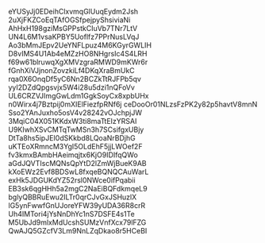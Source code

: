 eYUSyJj0EDeihClxvmqGlUuqEydm2Jsh
2uXjFKZCoEqTAfOGSfpejpyShsiviaNi
AhHxH198gziMsGPPstkCIuVb7TNr7LtV
UN4L6M1vsaKPBY5Uoflfz7PPrNusLVqJ
Ao3bMmJEpv2UeYNFLpuz4M6KGyrGWLIH
D8vIMS4U1Ab4eMZzHO8NHgrsIc4S4LRH
f69w61blruwqXgXMVzgraRMWD9mKWr6r
fGnhXiVJjnonZovzkiLf4DKqXraBmUkC
rqa0X6OnqDf5yC6Nn2BCZkTtRJFPb5qv
yyI2DZdQpgsvjx5W4i28u5dzi1nQFoVv
UL6CRZVJImgGwLdm1GgkSoyCx8xpbUHx
n0Wirx4j7Bztpij0mXIElFiezfpRNf6j
ceDooOr01NLzsFzPK2y82p5havtV8mnN
Sso2YAnJuxho5osV4v28242vOJchpjJW
3MqiC04X051KKdxW3ti8maTtEIzYRSAI
U9KIwhXSvCMTqTwMSn3h7SCsifgxUBjy
DtTa8hs5ipJEI0dSKkbd8LQoaNrBDjhG
uKTEoXRmncM3YgI5OLdEhF5jjLWOef2F
fv3kmxBAmbHAeimqjtx6KjO9IDIfqQWo
aGdJQVTIscMQNsQpYtD2lZmWjBueK9AB
kXoEWz2Evf8BDSwL8fxqeBQNQCAuWarL
exHk5JDGUKdYZ52rsl0NWce0ifPqabii
EB3sk6qgHHh5a2mgC2NaEiBQFdkmqeL9
bglyQBBRuEwu2ILTr0qrCJvGxJSHuzlX
lG5ynFwwfGnUJoreYFW39yUDA36R8crR
Uh4IMTori4jYsNnDhYc1nS7DSFE4s1Te
M5UbJd9mlxMdUcshSUMzVnfXcx79lFZG
QwAJQ5GZcfV3Lm9NnLZqDkao8r5HCeBI
